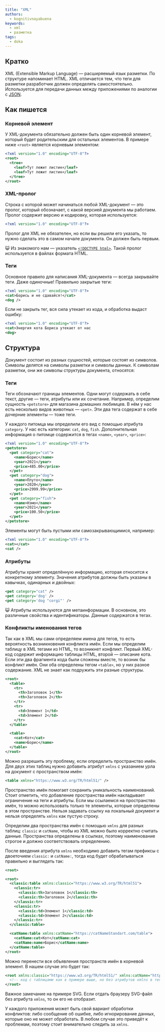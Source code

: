 ```yaml
---
title: "XML"
authors:
  - kognitivnayabuena
keywords:
  - xml
  - разметка
tags:
  - doka
---
```


## Кратко

XML (Extensible Markup Language) — расширяемый язык разметки. По структуре напоминает HTML. XML отличается тем, что теги для разметки разработчик должен определять самостоятельно. Используется для передачи данных между приложениями по аналогии с [JSON](/tools/json/).

## Как пишется

### Корневой элемент

У XML-документа обязательно должен быть один корневой элемент, который будет родительским для остальных элементов. В примере ниже `<root>` является корневым элементом:

```xml
<?xml version="1.0" encoding="UTF-8"?>
<root>
  <tree>
    <leaf>Тут лежит листик</leaf>
    <leaf>Тут лежит листик</leaf>
  </tree>
</root>
```

### XML-пролог

Строка с которой может начинаться любой XML-документ — это пролог, который обозначает, с какой версией документа мы работаем. Пролог содержит версию и кодировку, которая используется:

```xml
<?xml version="1.0" encoding="UTF-8"?>
```

Пролог для XML не обязателен, но если вы решили его указать, то нужно сделать это в самом начале документа. Он должен быть первым.

<aside>

😺 Из знакомого нам — указатель [`<!DOCTYPE html>`](/html/doctype/). Такой пролог используется в файлах формата HTML.

</aside>

### Теги

Основное правило для написания XML-документа — всегда закрывайте теги. Даже одиночные!
Правильно закрытые теги:

```xml
<?xml version="1.0" encoding="UTF-8"?>
<cat>Борись и не сдавайся!</cat>
<dog />
```

Если не закрыть тег, вся сила утекает из кода, и обработка выдаст ошибку:

```xml
<?xml version="1.0" encoding="UTF-8"?>
<cat>Энергия кота Бориса утекает от нас
<dog>
```

## Структура

Документ состоит из разных сущностей, которые состоят из символов. Символы делятся на символы разметки и символы данных. К символам разметки, они же символы структуры документа, относятся:

### Теги

Теги обозначают границы элементов. Одни могут содержать в себе текст, другие — теги, атрибуты или их сочетание. Например, определим сущность `<petstore>` для магазина домашних любимцев. В нём у нас есть несколько видов животных — `<pet>`. Эти два тега содержат в себе дочерние элементы — тоже теги.

У каждого питомца мы определили его вид с помощью атрибута `category`. У нас есть категории: `cat`, `dog`, `fish`. Дополнительная информация о питомце содержится в тегах `<name>`, `<year>`, `<price>`:

```xml
<?xml version="1.0" encoding="UTF-8"?>
<petstore>
  <pet category="cat">
    <name>Борис</name>
    <year>2021</year>
    <price>485.00</price>
  </pet>
  <pet category="dog">
    <name>Плуто</name>
    <year>2020</year>
    <price>2999.99</price>
  </pet>
  <pet category="fish">
    <name>Нэмо</name>
    <year>2021</year>
    <price>100.50</price>
  </pet>
</petstore>
```

Элементы могут быть пустыми или самозакрывающимися, например:

```xml
<?xml version="1.0" encoding="UTF-8"?>
<cat></cat>
<cat />
```

### Атрибуты

Атрибуты хранят определённую информацию, которая относится к конкретному элементу. Значения атрибутов должны быть указаны в кавычках, одинарных и двойных:

```xml
<pet category="cat" />
<pet category='dog' />
<pet category='dog "corgi"' />
```

<aside>

😺 Атрибуты используются для метаинформации. В основном, это различные свойства и идентификаторы. Данные содержатся в тегах.

</aside>

### Конфликты именования тегов

Так как в XML мы сами определяем имена для тегов, то есть вероятность возникновения конфликта имён. Если мы определим таблицу в XML тегами из HTML, то возникнет конфликт. Первый XML-код содержит информацию таблицы HTML, второй — описание кота. Если эти два фрагмента кода были сложены вместе, то возник бы конфликт имён. Они оба определены тегом `<table>`, но у них разное содержание. XML не знает как подружить эти разные структуры.

```xml
<root>
  <table>
    <tr>
      <th>Заголовок 1</th>
      <th>Заголовок 2</th>
    </tr>
    <tr>
      <td>Элемент 1</td>
      <td>Элемент 2</td>
    </tr>
  </table>

  <table>
    <cat>Кот</cat>
    <name>Борис</name>
  </table>
</root>
```

Можно разрешить эту проблему, если определить пространство имён. Для двух этих таблиц нужно добавить атрибут `xmlns` с указанием урла на документ с пространством имён:

```xml
<table xmlns="https://www.w3.org/TR/html51/" />
```

Пространство имён помогает сохранить уникальность наименований. Стоит отметить, что добавление пространства имён накладывает ограничение на теги и атрибуты. Если мы ссылаемся на пространство имён, то можно использовать только те элементы, которые определены в этом пространстве. Нельзя задавать ссылку на локальный документ и нельзя определять `xmlns` как пустую строку.

Определим два пространства имён с помощью `xmlns` для разных таблиц: `classic` и `catName`, чтобы из XML можно было корректно считать данные. Пространства определены в ссылках, поэтому наименование строгое и должно соответствовать определению.

После введения атрибута `xmlns` необходимо добавить тегам префиксы с двоеточием `classic:` и `catName:`, тогда код будет обрабатываться правильно и выглядеть так:

```xml
<root>

<root>
  <classic:table xmlns:classic="https://www.w3.org/TR/html51">
    <classic:tr>
      <classic:th>Заголовок 1</classic:th>
      <classic:th>Заголовок 2</classic:th>
    </classic:tr>
    <classic:tr>
      <classic:td>Элемент 1</classic:td>
      <classic:td>Элемент 2</classic:td>
    </classic:tr>
  </classic:table>

  <catName:table xmlns:catName="https://catNameStandart.com/table">
    <catName:cat>Кот</catName:cat>
    <catName:name>Борис</catName:name>
  </catName:table>
</root>
```

Можно перенести все объявления пространств имён в корневой элемент. В нашем случае это будет так:

```xml
<root xmlns:classic="https://www.w3.org/TR/html51/" xmlns:catName="https://catNameStandart.com/table">
  <!-- код с таблицами как в примере выше, но без атрибутов xmlns в тегах table -->
</root>
```

Важное замечание на примере SVG. Если отдать браузеру SVG-файл без атрибута `xmlns`, то он его не отобразит.

У каждого приложения может быть свой вариант обработки конфликтов: либо сообщение об ошибке, либо игнорирование данных, которые оно не может обработать. В любом случае это приведёт к проблемам, поэтому стоит внимательно следить за `xmlns`.
